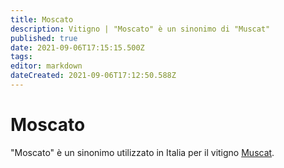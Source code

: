 ```yaml
---
title: Moscato
description: Vitigno | "Moscato" è un sinonimo di "Muscat"
published: true
date: 2021-09-06T17:15:15.500Z
tags: 
editor: markdown
dateCreated: 2021-09-06T17:12:50.588Z
---
```


# Moscato

"Moscato" è un sinonimo utilizzato in Italia per il vitigno [Muscat](/vitigni/Francia/muscat).